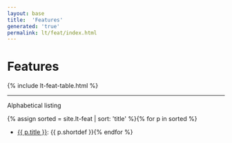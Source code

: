 ```yaml
---
layout: base
title:  'Features'
generated: 'true'
permalink: lt/feat/index.html
---
```


# Features

{% include lt-feat-table.html %}

----------

Alphabetical listing

{% assign sorted = site.lt-feat | sort: 'title' %}{% for p in sorted %}
* [{{ p.title }}](): {{ p.shortdef }}{% endfor %}
